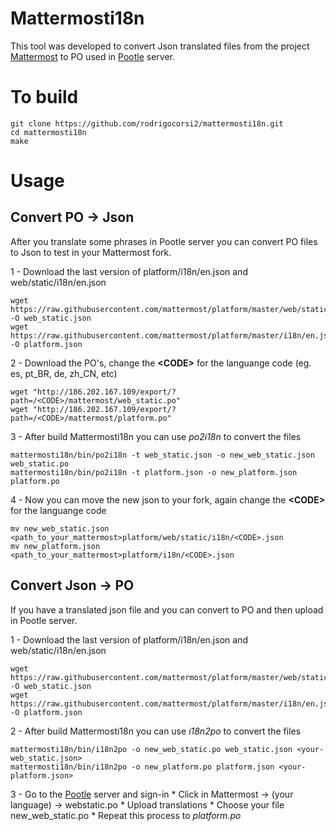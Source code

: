# Mattermosti18n

This tool was developed to convert Json translated files from the project [Mattermost](https://github.com/mattermost/platform) to PO used in [Pootle](http://186.202.167.109/projects/) server.

# To build
```
git clone https://github.com/rodrigocorsi2/mattermosti18n.git
cd mattermosti18n
make
```

# Usage

## Convert PO -> Json

After you translate some phrases in Pootle server you can convert PO files to Json to test in your Mattermost fork.

1 - Download the last version of platform/i18n/en.json and web/static/i18n/en.json
```
wget https://raw.githubusercontent.com/mattermost/platform/master/web/static/i18n/en.json -O web_static.json
wget https://raw.githubusercontent.com/mattermost/platform/master/i18n/en.json -O platform.json
````

2 - Download the PO's, change the **\<CODE\>** for the languange code (eg. es, pt_BR, de, zh_CN, etc)
```
wget "http://186.202.167.109/export/?path=/<CODE>/mattermost/web_static.po"
wget "http://186.202.167.109/export/?path=/<CODE>/mattermost/platform.po"
```

3 - After build Mattermosti18n you can use _po2i18n_ to convert the files
```
mattermosti18n/bin/po2i18n -t web_static.json -o new_web_static.json web_static.po
mattermosti18n/bin/po2i18n -t platform.json -o new_platform.json platform.po
```

4 - Now you can move the new json to your fork, again change the **\<CODE\>** for the languange code
```
mv new_web_static.json <path_to_your_mattermost>platform/web/static/i18n/<CODE>.json
mv new_platform.json <path_to_your_mattermost>platform/i18n/<CODE>.json
```


## Convert Json -> PO

If you have a translated json file and you can convert to PO and then upload in Pootle server.

1 - Download the last version of platform/i18n/en.json and web/static/i18n/en.json
```
wget https://raw.githubusercontent.com/mattermost/platform/master/web/static/i18n/en.json -O web_static.json
wget https://raw.githubusercontent.com/mattermost/platform/master/i18n/en.json -O platform.json
````

2 - After build Mattermosti18n you can use _i18n2po_ to convert the files
```
mattermosti18n/bin/i18n2po -o new_web_static.po web_static.json <your-web_static.json>
mattermosti18n/bin/i18n2po -o new_platform.po platform.json <your-platform.json>
```

3 - Go to the [Pootle](http://186.202.167.109/) server and sign-in
	* Click in Mattermost -> (your language) -> webstatic.po
	* Upload translations
	* Choose your file new_web_static.po
	* Repeat this process to _platform.po_
